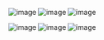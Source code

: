 ![image](https://github.com/user-attachments/assets/bf2d5d09-a15d-44f6-bf2d-1d582b415226)
![image](https://github.com/user-attachments/assets/904a3906-8f32-47b5-aefb-c6dd00d48368)
![image](https://github.com/user-attachments/assets/ee80a16c-8f7d-40d3-bec9-4b67d455edd2)

![image](https://github.com/user-attachments/assets/81f11817-017e-4130-96ca-721feaf14a7b)
![image](https://github.com/user-attachments/assets/e5998325-fa24-41e4-9c02-a2fff9b86156)
![image](https://github.com/user-attachments/assets/df2c5a9d-1e23-4c72-b10a-3eaad9e5475a)


<!--
**iberiaa/iberiaa** is a ✨ _special_ ✨ repository because its `README.md` (this file) appears on your GitHub profile.

Here are some ideas to get you started:

- 🔭 I’m currently working on ...
- 🌱 I’m currently learning ...
- 👯 I’m looking to collaborate on ...
- 🤔 I’m looking for help with ...
- 💬 Ask me about ...
- 📫 How to reach me: ...
- 😄 Pronouns: ...
- ⚡ Fun fact: ...
-->
